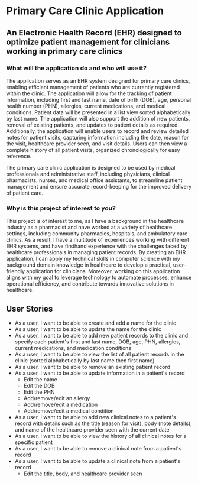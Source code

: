 # Primary Care Clinic Application 

## An Electronic Health Record (EHR) designed to optimize patient management for clinicians working in primary care clinics

### What will the application do and who will use it? ###
The application serves as an EHR system designed for primary care clinics, enabling efficient management of patients who are currently registered within the clinic. The application will allow for the tracking of patient information, including first and last name, date of birth (DOB), age, personal health number (PHN), allergies, current medications, and medical conditions. Patient data will be presented in a list view sorted alphabetically by last name. The application will also support the addition of new patients, removal of existing patients, and updates to patient details as required. Additionally, the application will enable users to record and review detailed notes for patient visits, capturing information including the date, reason for the visit, healthcare provider seen, and visit details. Users can then view a complete history of all patient visits, organized chronologically for easy reference.  

The primary care clinic application is designed to be used by medical professionals and administrative staff, including physicians, clinical pharmacists, nurses, and medical office assistants, to streamline patient management and ensure accurate record-keeping for the improved delivery of patient care.

### Why is this project of interest to you? ###
This project is of interest to me, as I have a background in the healthcare industry as a pharmacist and have worked at a variety of healthcare settings, including community pharmacies, hospitals, and ambulatory care clinics. As a result, I have a multitude of experiences working with different EHR systems, and have firsthand experience with the challenges faced by healthcare professionals in managing patient records. By creating an EHR application, I can apply my technical skills in computer science with my background domain knowledge in healthcare to develop a practical, user-friendly application for clinicians. Moreover, working on this application aligns with my goal to leverage technology to automate processes, enhance operational efficiency, and contribute towards innovative solutions in healthcare.


## User Stories
- As a user, I want to be able to create and add a name for the clinic
- As a user, I want to be able to update the name for the clinic
- As a user, I want to be able to add new patient records to the clinic and specify each patient's first and last name, DOB, age, PHN, allergies, current medications, and medication conditions
- As a user, I want to be able to view the list of all patient records in the clinic (sorted alphabetically by last name then first name)
- As a user, I want to be able to remove an existing patient record
- As a user, I want to be able to update information in a patient's record
  - Edit the name
  - Edit the DOB
  - Edit the PHN
  - Add/remove/edit an allergy
  - Add/remove/edit a medication
  - Add/remove/edit a medical condition
- As a user, I want to be able to add new clinical notes to a patient's record with details such as the title (reason for visit), body (note details), and name of the healthcare provider seen with the current date
- As a user, I want to be able to view the history of all clinical notes for a specific patient
- As a user, I want to be able to remove a clinical note from a patient's record
- As a user, I want to be able to update a clinical note from a patient's record
  - Edit the title, body, and healthcare provider seen

